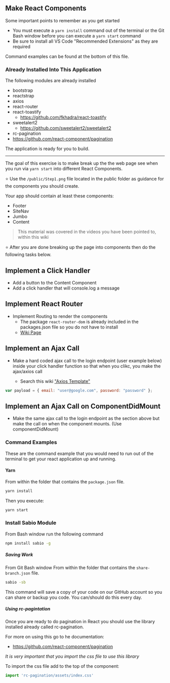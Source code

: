 ## Make React Components

Some important points to remember as you get started

- You must execute a `yarn install` command out of the terminal or the Git Bash window before you can execute a `yarn start` command
- Be sure to install all VS Code "Recommended Extensions" as they are required


Command examples can be found at the bottom of this file.

### Already Installed Into This Application

The following modules are already installed

- bootstrap
- reactstrap
- axios
- react-router
- react-toastify
  - https://github.com/fkhadra/react-toastify
- sweetalert2
  - https://github.com/sweetalert2/sweetalert2
-  rc-pagination
  - https://github.com/react-component/pagination

The application is ready for you to build.

---

The goal of this exercise is to make break up the the web page see when you run via `yarn start` into different React Components.

:star: Use the `/public/Step1.png` file located in the public folder as guidance for the components you should create. 

Your app should contain at least these components:

- Footer
- SiteNav
- Jumbo
- Content

> This material was covered in the videos you have been pointed to, within this wiki

:star: After you are done breaking up the page into components then do the following tasks below.

## Implement a Click Handler

- Add a button to the Content Component
- Add a click handler that will console.log a message

## Implement React Router

- Implement Routing to render the components
  - The package `react-router-dom` is already included in the packages.json file so you do not have to install
  - [Wiki Page](https://github.com/sabiocode/wiki/blob/2be205f2d3bd64867c8acaf6a4392c2172b45cb1/javascript/React/React-Router.md)

## Implement an Ajax Call

- Make a hard coded ajax call to the login endpoint (user example below) inside your click handler function so that when you clikc, you make the ajax/axios call

  - Search this wiki ["Axios Template"](https://github.com/sabiocode/wiki/blob/master/javascript/Axios)

```javascript
var payload = { email: "user@google.com", password: "password" };
```

## Implement an Ajax Call on ComponentDidMount

- Make the same ajax call to the login endpoint as the section above but make the call on when the component mounts. (Use componentDidMount)

### Command Examples

These are the command example that you would need to run out of the terminal to get your react application up and running.

#### Yarn
From within the folder that contains the `package.json` file.
```bash
yarn install
```
Then you execute:
```bash
yarn start
```

### Install Sabio Module
From Bash window run the following command
```bash
npm install sabio -g
```

##### Saving Work
From Git Bash window
From within the folder that contains the `share-branch.json` file.
```bash
sabio -sb
```
This command will save a copy of your code on our GitHub account so you can share or backup you code. You can/should do this every day.

##### Using rc-pagintation
Once you are ready to do pagination in React you should use the library installed already called rc-pagination.

For more on using this go to he documentation:

- https://github.com/react-component/pagination


*It is very important that you import the css file to use this library*

To import the css file add to the top of the component: 

  ```javascript
import 'rc-pagination/assets/index.css'
```



